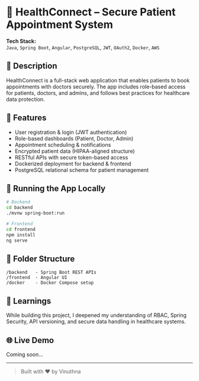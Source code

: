 
# 🏥 HealthConnect – Secure Patient Appointment System

**Tech Stack:**  
`Java`, `Spring Boot`, `Angular`, `PostgreSQL`, `JWT`, `OAuth2`, `Docker`, `AWS`

## 📌 Description
HealthConnect is a full-stack web application that enables patients to book appointments with doctors securely. The app includes role-based access for patients, doctors, and admins, and follows best practices for healthcare data protection.

## 🔐 Features
- User registration & login (JWT authentication)
- Role-based dashboards (Patient, Doctor, Admin)
- Appointment scheduling & notifications
- Encrypted patient data (HIPAA-aligned structure)
- RESTful APIs with secure token-based access
- Dockerized deployment for backend & frontend
- PostgreSQL relational schema for patient management

## 🚀 Running the App Locally

```bash
# Backend
cd backend
./mvnw spring-boot:run

# Frontend
cd frontend
npm install
ng serve
```

## 📂 Folder Structure
```
/backend   - Spring Boot REST APIs
/frontend  - Angular UI
/docker    - Docker Compose setup
```

## 🧠 Learnings
While building this project, I deepened my understanding of RBAC, Spring Security, API versioning, and secure data handling in healthcare systems.

## 🌐 Live Demo
Coming soon...

---

> Built with ❤️ by Vinuthna
